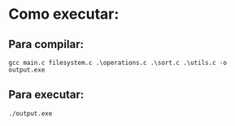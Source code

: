 # Como executar:

## Para compilar:

`gcc main.c filesystem.c .\operations.c .\sort.c .\utils.c -o output.exe`

## Para executar:

`./output.exe`
